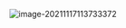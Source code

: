 ![image-20211117113733372](C:\Users\Alberto\AppData\Roaming\Typora\typora-user-images\image-20211117113733372.png)

